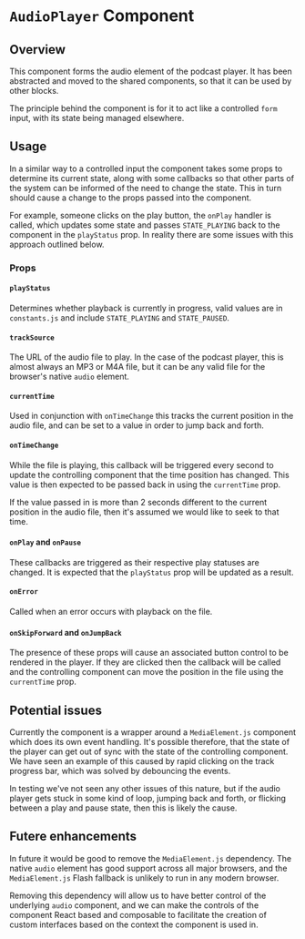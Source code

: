 # `AudioPlayer` Component

## Overview

This component forms the audio element of the podcast player. It has been abstracted and moved to the shared components, so that it can be used by other blocks.

The principle behind the component is for it to act like a controlled `form` input, with its state being managed elsewhere.

## Usage

In a similar way to a controlled input the component takes some props to determine its current state, along with some callbacks so that other parts of the system can be informed of the need to change the state. This in turn should cause a change to the props passed into the component. 

For example, someone clicks on the play button, the `onPlay` handler is called, which updates some state and passes `STATE_PLAYING` back to the component in the `playStatus` prop. In reality there are some issues with this approach outlined below.

### Props

#### `playStatus`

Determines whether playback is currently in progress, valid values are in `constants.js` and include `STATE_PLAYING` and `STATE_PAUSED`.

#### `trackSource`

The URL of the audio file to play. In the case of the podcast player, this is almost always an MP3 or M4A file, but it can be any valid file for the browser's native `audio` element.

#### `currentTime`

Used in conjunction with `onTimeChange` this tracks the current position in the audio file, and can be set to a value in order to jump back and forth.

#### `onTimeChange`

While the file is playing, this callback will be triggered every second to update the controlling component that the time position has changed. This value is then expected to be passed back in using the `currentTime` prop.

If the value passed in is more than 2 seconds different to the current position in the audio file, then it's assumed we would like to seek to that time.

#### `onPlay` and `onPause`

These callbacks are triggered as their respective play statuses are changed. It is expected that the `playStatus` prop will be updated as a result.

#### `onError`

Called when an error occurs with playback on the file.

#### `onSkipForward` and `onJumpBack`

The presence of these props will cause an associated button control to be rendered in the player. If they are clicked then the callback will be called and the controlling component can move the position in the file using the `currentTime` prop.

## Potential issues

Currently the component is a wrapper around a `MediaElement.js` component which does its own event handling. It's possible therefore, that the state of the player can get out of sync with the state of the controlling component. We have seen an example of this caused by rapid clicking on the track progress bar, which was solved by debouncing the events.

In testing we've not seen any other issues of this nature, but if the audio player gets stuck in some kind of loop, jumping back and forth, or flicking between a play and pause state, then this is likely the cause.

## Futere enhancements

In future it would be good to remove the `MediaElement.js` dependency. The native `audio` element has good support across all major browsers, and the `MediaElement.js` Flash fallback is unlikely to run in any modern browser. 

Removing this dependency will allow us to have better control of the underlying `audio` component, and we can make the controls of the component React based and composable to facilitate the creation of custom interfaces based on the context the component is used in.

